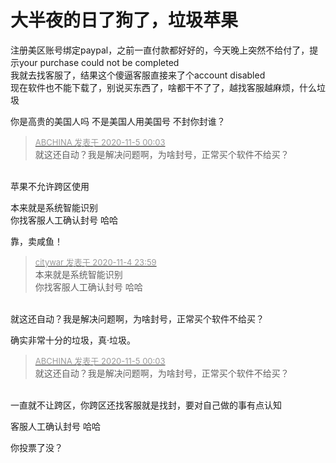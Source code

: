 # 大半夜的日了狗了，垃圾苹果


注册美区账号绑定paypal，之前一直付款都好好的，今天晚上突然不给付了，提示your purchase could not be completed<br />
我就去找客服了，结果这个傻逼客服直接来了个account disabled<br />
现在软件也不能下载了，别说买东西了，啥都干不了了，越找客服越麻烦，什么垃圾

你是高贵的美国人吗 不是美国人用美国号 不封你封谁？

<div class="quote"><blockquote><font size="2"><a href="https://www.hostloc.com/forum.php?mod=redirect&amp;goto=findpost&amp;pid=9404383&amp;ptid=762564" target="_blank"><font color="#999999">ABCHINA 发表于 2020-11-5 00:03</font></a></font><br />
就这还自动？我是解决问题啊，为啥封号，正常买个软件不给买？</blockquote></div><br />
苹果不允许跨区使用

本来就是系统智能识别<br />
你找客服人工确认封号 哈哈

靠，卖咸鱼！

<div class="quote"><blockquote><font size="2"><a href="https://www.hostloc.com/forum.php?mod=redirect&amp;goto=findpost&amp;pid=9404372&amp;ptid=762564" target="_blank"><font color="#999999">citywar 发表于 2020-11-4 23:59</font></a></font><br />
本来就是系统智能识别<br />
你找客服人工确认封号 哈哈</blockquote></div><br />
就这还自动？我是解决问题啊，为啥封号，正常买个软件不给买？

确实非常十分的垃圾，真·垃圾。

<div class="quote"><blockquote><font size="2"><a href="https://www.hostloc.com/forum.php?mod=redirect&amp;goto=findpost&amp;pid=9404383&amp;ptid=762564" target="_blank"><font color="#999999">ABCHINA 发表于 2020-11-5 00:03</font></a></font><br />
就这还自动？我是解决问题啊，为啥封号，正常买个软件不给买？</blockquote></div><br />
一直就不让跨区，你跨区还找客服就是找封，要对自己做的事有点认知

客服人工确认封号 哈哈

你投票了没？
